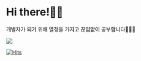 # Hi there!👋🏻
개발자가 되기 위해 열정을 가지고 끊임없이 공부합니다👩🏻‍💻

<img src="https://github-readme-stats.vercel.app/api?username=m2ri1&show_icons=true">

[![Hits](https://hits.seeyoufarm.com/api/count/incr/badge.svg?url=https%3A%2F%2Fgithub.com%2Fm2ri1&count_bg=%23A7B3D5&title_bg=%23555555&icon=&icon_color=%23FFFFFF&title=hits&edge_flat=false)](https://hits.seeyoufarm.com)

<!--
**m2ri1/m2ri1** is a ✨ _special_ ✨ repository because its `README.md` (this file) appears on your GitHub profile.

Here are some ideas to get you started:

- 🔭 I’m currently working on ...
- 🌱 I’m currently learning ...
- 👯 I’m looking to collaborate on ...
- 🤔 I’m looking for help with ...
- 💬 Ask me about ...
- 📫 How to reach me: ...
- 😄 Pronouns: ...
- ⚡ Fun fact: ...
-->
